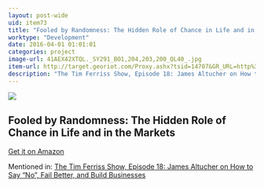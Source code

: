 ```yaml
---
layout: post-wide
uid: item73
title: "Fooled by Randomness: The Hidden Role of Chance in Life and in the Markets"
worktype: "Development"
date: 2016-04-01 01:01:01
categories: project
image-url: 41AEX42XTQL._SY291_BO1,204,203,200_QL40_.jpg
item-url: http://target.georiot.com/Proxy.ashx?tsid=14707&GR_URL=http%3A%2F%2Fwww.amazon.com%2FFooled-Randomness-Hidden-Markets-Incerto%2Fdp%2F0812975219%2F
description: "The Tim Ferriss Show, Episode 18: James Altucher on How to Say “No”, Fail Better, and Build Businesses"
---
```

<a href="http://target.georiot.com/Proxy.ashx?tsid=14707&GR_URL=http%3A%2F%2Fwww.amazon.com%2FFooled-Randomness-Hidden-Markets-Incerto%2Fdp%2F0812975219%2F" target="blank"><img src="../../../../img/thumbs/41AEX42XTQL._SY291_BO1,204,203,200_QL40_.jpg" class="prod-img"></a>
<h2>Fooled by Randomness: The Hidden Role of Chance in Life and in the Markets</h2>
<p><a href="http://target.georiot.com/Proxy.ashx?tsid=14707&GR_URL=http%3A%2F%2Fwww.amazon.com%2FFooled-Randomness-Hidden-Markets-Incerto%2Fdp%2F0812975219%2F" target="blank">Get it on Amazon</a><p>
<p>Mentioned in: <a href="http://fourhourworkweek.com/2014/07/11/james-altucher/" target="blank">The Tim Ferriss Show, Episode 18: James Altucher on How to Say “No”, Fail Better, and Build Businesses</a></p>
